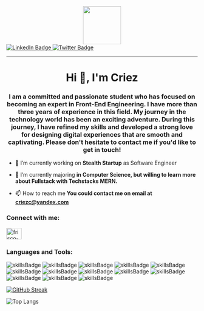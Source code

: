 <div id="header" align="center">
  <img src="https://media.giphy.com/media/M9gbBd9nbDrOTu1Mqx/giphy.gif" width="100"/>
</div>

<div id="badges">
  <a href="https://www.linkedin.com/in/frisco-lieyanto-2a7255187/" rel="noreferrer noopener">
  <img src="https://img.shields.io/badge/LinkedIn-blue?style=for-the-badge&logo=linkedin&logoColor=white" alt="LinkedIn Badge"/>
  </a>
  <a href="https://twitter.com/NEARcriez" rel="noreferrer noopener">
 <img src="https://img.shields.io/badge/Twitter-blue?style=for-the-badge&logo=twitter&logoColor=white" alt="Twitter Badge"/>
  </a>
</div>

<img src="https://komarev.com/ghpvc/?username=Criezc&style=flat-square&color=blue" alt=""/>

---

<h1 align="center">Hi 👋, I'm Criez</h1>
<h3 align="center">
I am a committed and passionate student who has focused on becoming an expert in Front-End Engineering. I have more than three years of experience in this field. My journey in the technology world has been an exciting adventure. During this journey, I have refined my skills and developed a strong love for designing digital experiences that are smooth and captivating. Please don't hesitate to contact me if you'd like to get in touch!
</h3>

- 🔭 I’m currently working on **Stealth Startup** as Software Engineer

- 🌱 I’m currently majoring **in Computer Science, but willing to learn more about Fullstack with Techstacks MERN.**

- 📫 How to reach me **You could contact me on email at criezc@yandex.com**

<h3 align="left">Connect with me:</h3>
<p align="left">
<a href="https://linkedin.com/in/frisco-lieyanto-2a7255187" target="blank"><img align="center" src="https://raw.githubusercontent.com/rahuldkjain/github-profile-readme-generator/master/src/images/icons/Social/linked-in-alt.svg" alt="frisco-lieyanto-2a7255187" height="30" width="40" /></a>
</p>

<h3 align="left">Languages and Tools:</h3>
<p align="left">  
<img src="https://img.shields.io/badge/HTML5-E34F26?style=for-the-badge&logo=html5&logoColor=white" alt="skillsBadge"/>
<img src="https://img.shields.io/badge/CSS3-1572B6?style=for-the-badge&logo=css3&logoColor=white" alt="skillsBadge"/>
<img src="https://img.shields.io/badge/JavaScript-F7DF1E?style=for-the-badge&logo=javascript&logoColor=black" alt="skillsBadge"/>
<img src="https://img.shields.io/badge/TypeScript-007ACC?style=for-the-badge&logo=typescript&logoColor=white" alt="skillsBadge"/>
<img src="https://img.shields.io/badge/Sass-CC6699?style=for-the-badge&logo=sass&logoColor=white" alt="skillsBadge"/>
<img src="https://img.shields.io/badge/PHP-777BB4?style=for-the-badge&logo=php&logoColor=white" alt="skillsBadge"/>
<img src="https://img.shields.io/badge/React-20232A?style=for-the-badge&logo=react&logoColor=61DAFB" alt="skillsBadge"/>
<img src="https://img.shields.io/badge/Tailwind_CSS-38B2AC?style=for-the-badge&logo=tailwind-css&logoColor=white" alt="skillsBadge"/>
<img src="https://img.shields.io/badge/Bootstrap-563D7C?style=for-the-badge&logo=bootstrap&logoColor=white" alt="skillsBadge"/>
<img src="https://img.shields.io/badge/styled--components-DB7093?style=for-the-badge&logo=styled-components&logoColor=white" alt="skillsBadge"/>
<img src="https://img.shields.io/badge/Redux-593D88?style=for-the-badge&logo=redux&logoColor=white" alt="skillsBadge"/>
<img src="https://img.shields.io/badge/MySQL-00000F?style=for-the-badge&logo=mysql&logoColor=white" alt="skillsBadge"/>
<img src="https://img.shields.io/badge/MongoDB-4EA94B?style=for-the-badge&logo=mongodb&logoColor=white" alt="skillsBadge"/>
</p>

[![GitHub Streak](http://github-readme-streak-stats.herokuapp.com?user=Criezc&theme=dark&background=000000)](https://git.io/streak-stats)

![Top Langs](https://github-readme-stats.vercel.app/api/top-langs/?username=Criezc&size_weight=0.5&count_weight=0.5&theme=vision-friendly-dark)

<!---
 criezc/cirezc is a ✨ special ✨ repository because its `README.md` (this file) appears on your GitHub profile.
You can click the Preview link to take a look at your changes.
--->
